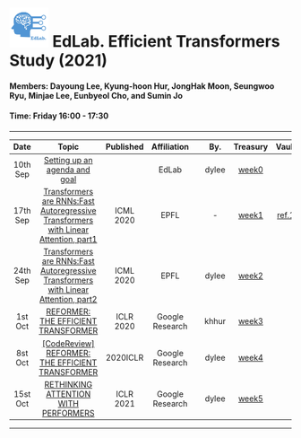 # <img src="./Treasury/week0/EdLab_logo_1_byDyan.png" width="70" height="70"> EdLab.   Efficient Transformers Study (2021)

#### Members: Dayoung Lee, Kyung-hoon Hur, JongHak Moon, Seungwoo Ryu, Minjae Lee, Eunbyeol Cho, and Sumin Jo

#### Time: Friday 16:00 - 17:30

---   

|   Date   |                                               Topic                                                | Published |   Affiliation   |      |   By.   |     Treasury      |       Vault      |
| :------: | :------------------------------------------------------------------------------------------------: | :-------: | :-------------: | :--: | :-----: | :---------------: | :--------------: |
| 10th Sep |                              [Setting up an agenda and goal][repo_0]                               |           |      EdLab      |      |  dylee  | [week0][etnote_0] |                  |
| 17th Sep | [Transformers are RNNs:Fast Autoregressive Transformers with Linear Attention, part1][paperlink_1] | ICML 2020 |      EPFL       |      |    -    | [week1][etnote_2] | [ref.1][etref_1] |
| 24th Sep | [Transformers are RNNs:Fast Autoregressive Transformers with Linear Attention, part2][paperlink_1] | ICML 2020 |      EPFL       |      |  dylee  | [week2][etnote_2] |                  |
| 1st Oct  |                         [REFORMER: THE EFFICIENT TRANSFORMER][paperlink_2]                         | ICLR 2020 | Google Research |      |  khhur  | [week3][etnote_3] |                  |
| 8st Oct  |                         [[CodeReview] REFORMER: THE EFFICIENT TRANSFORMER][paperlink_2]            | 2020ICLR  | Google Research |      |  dylee  | [week4][etnote_4] |                  |
| 15st Oct |                         [RETHINKING ATTENTION WITH PERFORMERS][paperlink_3]                        | ICLR 2021 | Google Research |      |  dylee  | [week5][etnote_5] |                  |

------------------------------------------------------------
<!-- & Main Repository -->
[repo_0]: https://github.com/rebedy/EdLab-study-ET/tree/main/Treasury/week0

<!-- & Materials -->
[paperlink_1]: https://arxiv.org/pdf/2006.16236.pdf
[paperlink_2]: https://arxiv.org/pdf/2001.04451.pdf
[paperlink_3]: https://arxiv.org/pdf/2009.14794.pdf

<!-- & # Weekly Note -->
[etnote_0]: https://github.com/rebedy/EdLab-study-ET/tree/main/Treasury/week0/week0_ETstudy.pdf
[etnote_2]: https://github.com/rebedy/EdLab-study-ET/tree/main/Treasury/week1-2/week2_20210924_dyanlee_Linear_Transformer.pdf
[etnote_3]: https://github.com/rebedy/EdLab-study-ET/tree/main/Treasury/week3-4/week3_20211001_kyunghoon_Reformer.pdf
[etnote_4]: https://github.com/rebedy/EdLab-study-ET/tree/main/Treasury/week3-4/week4_20211008_dylee_Reformer_code.pdf
[etnote_5]: https://github.com/rebedy/EdLab-study-ET/tree/main/Treasury/week5/


<!-- & # Reference Vault -->
[etref_1]: https://drive.google.com/drive/folders/1IwHIRzNApaHVQ5ZpofSZRFixqf_6szg-?usp=sharing



###
<!-- & # References -->
[jchoo-ssl1]: https://drive.google.com/file/d/1JndOzkhxtOXwp_4sBtcc1WCpTh1Y1ygb/view?usp=sharing
[jchoo-ssl2]: https://drive.google.com/file/d/1bZ_mxNYUOe7y3QG2KZ0u9d8aH-tlwDx8/view?usp=sharing
[jchoo-ssl3]: https://drive.google.com/file/d/1IGQPThjCNSNdMdCsqz4O7KeXrPAO8qtE/view?usp=sharing
[jchoo-ssl-slide]: https://drive.google.com/file/d/17a905miPnzLlsxSBMAt1DE3BbEiqOhN4/view?usp=sharing
[lecun-nlp]: https://www.youtube.com/watch?v=6D4EWKJgNn0&list=PL80I41oVxglKcAHllsU0txr3OuTTaWX2v&index=23

[week1-vid]:https://drive.google.com/file/d/1dCY3Khg-jvQI5YslXaHyrnZQBlLr5kCA/view?usp=sharing
[week2-vid]:https://drive.google.com/file/d/1r_6AmoStJu8nGAkOE44FQ-PdlNAJMvNF/view?usp=sharing
[week3-vid]:https://drive.google.com/file/d/1Eh3WuZoCmaTePjuG5CLq3mWlFXvy9WCl/view?usp=sharing
[week4.1-vid]:https://drive.google.com/file/d/18n4B4c0HgjyELsW_iFBw7350Uqc446EM/view?usp=sharing
[week4.2-vid]:https://drive.google.com/file/d/1BBYDjJ88xwUTpKvft67c6nkw1JfroPl5/view?usp=sharing
[week5.1-vid]:https://drive.google.com/file/d/134ughAeBGKddBLKHYDE74ELw4sz-bYvo/view?usp=sharing
[week5.2-vid]:https://drive.google.com/file/d/1Nf9ci1f70H_ZIJppEFk3jGXWd9xsv5x4/view?usp=sharing
[week6.1-vid]:https://drive.google.com/file/d/1uSSShHSSAUd56bmi-dcKCNmBCDR7Qg8f/view?usp=sharing
[week6.2-vid]:https://drive.google.com/file/d/1uSSShHSSAUd56bmi-dcKCNmBCDR7Qg8f/view?usp=sharing
[week7.1-vid]:https://drive.google.com/file/d/1ogHc7Ry24skLTxmiOxCtSJfsBsTMIajN/view?usp=sharing
[week7.2-vid]:https://drive.google.com/file/d/1R9NWD3pvyKaYyBL7o8_LotXUi4kWCr4M/view?usp=sharing
[week8-vid]:https://drive.google.com/file/d/1YRJgZVvD-bPJ9e7Ct1XiLV03afY8so0W/view?usp=sharing

[week1.1-note]:posts/week1.1_linear_regression.md
[week1.2-note]:posts/week1.2_locally_weighted_and_logistic_regression.md
[week2-note]:posts/week2_perceptron_exponentialfamily_softmax.md
[week3.1-note]:posts/week3.1_image_classification.md
[week3.2-note]:posts/week3.2_loss_function_and_optimization.md
[week4.1-note]:posts/week4.1_Neural_Network.md
[week4.2-note]:posts/week4.2_Convolutional_Neural_Networks.md
[week5.1-note]:posts/week5.1_training_neural_networks_part1.md
[week5.2-note]:posts/week5.2_training_neural_networks_part2.md
[week6.1-note]:posts/week6.1_CNN_Architectures.md
[week7.1-note]:posts/week7.1_Recurrent_Neural_Networks.md
[week7.2-note]:posts/week7.2_NLP&Transformer_fin.md
[week8-note]:posts/week8_Visualizing_and_Understanding.md
